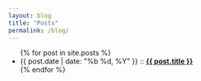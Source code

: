 ```yaml
---
layout: blog
title: "Posts"
permalink: /blog/
---
```


<ul class="posts">
    {% for post in site.posts %}
        <li>
            <span class="post-date">{{ post.date | date: "%b %d, %Y" }}</span>
            ::
            <a class="post-link" href="{{ post.url }}"><b>{{ post.title }}</b></a>
        </li>
    {% endfor %}
</ul>
